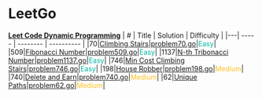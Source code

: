 # LeetGo

**[Leet Code Dynamic Programming](https://leetcode.com/studyplan/dynamic-programming/)**
| # | Title | Solution | Difficulty |
|---| ----- | -------- | ---------- |
|70|[Climbing Stairs](https://leetcode.com/problems/climbing-stairs/?envType=study-plan-v2&envId=dynamic-programming)|[problem70.go](./problems/problem70.go)|<span style="color:rgb(0 184 163);">Easy</span>|
|509|[Fibonacci Number](https://leetcode.com/problems/fibonacci-number/?envType=study-plan-v2&envId=dynamic-programming)|[problem509.go](./problems/problem509.go)|<span style="color:rgb(0 184 163);">Easy</span>|
|1137|[N-th Tribonacci Number](https://leetcode.com/problems/n-th-tribonacci-number/?envType=study-plan-v2&envId=dynamic-programming)|[problem1137.go](./problems/problem1137.go)|<span style="color:rgb(0 184 163);">Easy</span>|
|746|[Min Cost Climbing Stairs](https://leetcode.com/problems/min-cost-climbing-stairs/?envType=study-plan-v2&envId=dynamic-programming)|[problem746.go](./problems/problem746.go)|<span style="color:rgb(0 184 163);">Easy</span>|
|198|[House Robber](https://leetcode.com/problems/house-robber/?envType=study-plan-v2&envId=dynamic-programming)|[problem198.go](./problems/problem198.go)|<span style="color:rgb(255 192 30);">Medium</span>|
|740|[Delete and Earn](https://leetcode.com/problems/delete-and-earn/?envType=study-plan-v2&envId=dynamic-programming)|[problem740.go](./problems/problem740.go)|<span style="color:rgb(255 192 30);">Medium</span>|
|62|[Unique Paths](https://leetcode.com/problems/unique-paths/?envType=study-plan-v2&envId=dynamic-programming)|[problem62.go](./problems/problem62.go)|<span style="color:rgb(255 192 30);">Medium</span>|
